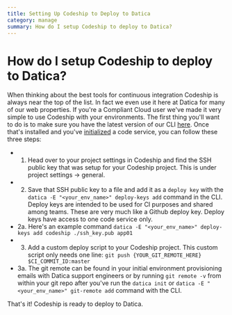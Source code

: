 ```yaml
---
title: Setting Up Codeship to Deploy to Datica
category: manage
summary: How do I setup Codeship to deploy to Datica?
---
```


# How do I setup Codeship to deploy to Datica?

When thinking about the best tools for continuous integration Codeship is always near the top of the list. In fact we even use it here at Datica for many of our web properties. If you're a Compliant Cloud user we've made it very simple to use Codeship with your environments. The first thing you'll want to do is to make sure you have the latest version of our CLI [here](https://github.com/daticahealth/cli). Once that's installed and you've [initialized](/compliant-cloud/cli-reference#init) a code service, you can follow these three steps:

- 1. Head over to your project settings in Codeship and find the SSH public key that was setup for your Codeship project. This is under project settings -> general.
- 2. Save that SSH public key to a file and add it as a `deploy key` with the `datica -E "<your_env_name>" deploy-keys add` command in the CLI. Deploy keys are intended to be used for CI purposes and shared among teams. These are very much like a Github deploy key. Deploy keys have access to one code service only.
- 2a. Here's an example command `datica -E "<your_env_name>" deploy-keys add codeship ./ssh_key.pub app01`
- 3. Add a custom deploy script to your Codeship project. This custom script only needs one line: `git push {YOUR_GIT_REMOTE_HERE} $CI_COMMIT_ID:master`
- 3a. The git remote can be found in your initial environment provisioning emails with Datica support engineers or by running `git remote -v` from within your git repo after you've run the `datica init` or `datica -E "<your_env_name>" git-remote add` command with the CLI.

That's it! Codeship is ready to deploy to Datica.
